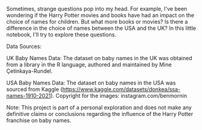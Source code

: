 Sometimes, strange questions pop into my head. For example, I've been wondering if the Harry Potter movies and books have had an impact on the choice of names for children. But what more books or movies? Is there a difference in the choice of names between the USA and the UK? In this little notebook, I'll try to explore these questions.

Data Sources:

UK Baby Names Data: The dataset on baby names in the UK was obtained from a library in the R language, authored and maintained by Mine Çetinkaya-Rundel.

USA Baby Names Data: The dataset on baby names in the USA was sourced from Kaggle (https://www.kaggle.com/datasets/donkea/ssa-names-1910-2021).
Copyright for the images: instagram.com/benmornin

Note: This project is part of a personal exploration and does not make any definitive claims or conclusions regarding the influence of the Harry Potter franchise on baby names.
